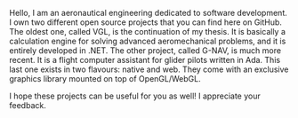 Hello, I am an aeronautical engineering dedicated to software development. I own two different open source projects that you can find here on GitHub. The oldest one, called VGL, is the continuation of my thesis. It is basically a calculation engine for solving advanced aeromechanical problems, and it is entirely developed in .NET. The other project, called G-NAV, is much more recent. It is a flight computer assistant for glider pilots written in Ada. This last one exists in two flavours: native and web. They come with an exclusive graphics library mounted on top of OpenGL/WebGL.

I hope these projects can be useful for you as well! I appreciate your feedback.
